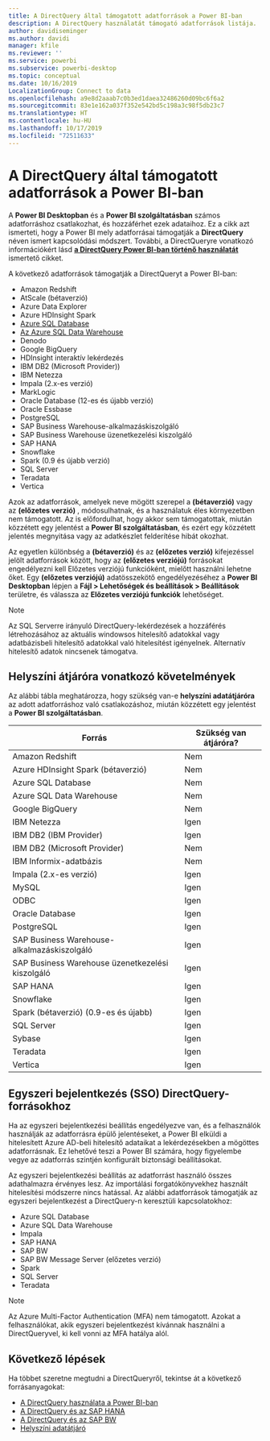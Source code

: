 ```yaml
---
title: A DirectQuery által támogatott adatforrások a Power BI-ban
description: A DirectQuery használatát támogató adatforrások listája.
author: davidiseminger
ms.author: davidi
manager: kfile
ms.reviewer: ''
ms.service: powerbi
ms.subservice: powerbi-desktop
ms.topic: conceptual
ms.date: 10/16/2019
LocalizationGroup: Connect to data
ms.openlocfilehash: a9e8d2aaab7c0b3ed1daea32486260d09bc6f6a2
ms.sourcegitcommit: 83e1e162a037f352e542bd5c198a3c98f5db23c7
ms.translationtype: HT
ms.contentlocale: hu-HU
ms.lasthandoff: 10/17/2019
ms.locfileid: "72511633"
---
```

# <a name="data-sources-supported-by-directquery-in-power-bi"></a>A DirectQuery által támogatott adatforrások a Power BI-ban

A **Power BI Desktopban** és a **Power BI szolgáltatásban** számos adatforráshoz csatlakozhat, és hozzáférhet ezek adataihoz. Ez a cikk azt ismerteti, hogy a Power BI mely adatforrásai támogatják a **DirectQuery** néven ismert kapcsolódási módszert. További, a DirectQueryre vonatkozó információkért lásd [**a DirectQuery Power BI-ban történő használatát**](desktop-directquery-about.md) ismertető cikket.

A következő adatforrások támogatják a DirectQueryt a Power BI-ban:

* Amazon Redshift
* AtScale (bétaverzió)
* Azure Data Explorer
* Azure HDInsight Spark
* [Azure SQL Database](service-azure-sql-database-with-direct-connect.md)
* [Az Azure SQL Data Warehouse](service-azure-sql-data-warehouse-with-direct-connect.md)
* Denodo
* Google BigQuery
* HDInsight interaktív lekérdezés
* IBM DB2 (Microsoft Provider))
* IBM Netezza
* Impala (2.x-es verzió)
* MarkLogic
* Oracle Database (12-es és újabb verzió)
* Oracle Essbase
* PostgreSQL
* SAP Business Warehouse-alkalmazáskiszolgáló
* SAP Business Warehouse üzenetkezelési kiszolgáló
* SAP HANA
* Snowflake
* Spark (0.9 és újabb verzió)
* SQL Server
* Teradata
* Vertica

Azok az adatforrások, amelyek neve mögött szerepel a **(bétaverzió)** vagy az **(előzetes verzió)** , módosulhatnak, és a használatuk éles környezetben nem támogatott. Az is előfordulhat, hogy akkor sem támogatottak, miután közzétett egy jelentést a **Power BI szolgáltatásban**, és ezért egy közzétett jelentés megnyitása vagy az adatkészlet felderítése hibát okozhat.

Az egyetlen különbség a **(bétaverzió)** és az **(előzetes verzió)** kifejezéssel jelölt adatforrások között, hogy az **(előzetes verziójú)** forrásokat engedélyezni kell Előzetes verziójú funkcióként, mielőtt használni lehetne őket. Egy **(előzetes verziójú)** adatösszekötő engedélyezéséhez a **Power BI Desktopban** lépjen a **Fájl > Lehetőségek és beállítások > Beállítások** területre, és válassza az **Előzetes verziójú funkciók** lehetőséget.

> [!NOTE]
> Az SQL Serverre irányuló DirectQuery-lekérdezések a hozzáférés létrehozásához az aktuális windowsos hitelesítő adatokkal vagy adatbázisbeli hitelesítő adatokkal való hitelesítést igényelnek. Alternatív hitelesítő adatok nincsenek támogatva.
>

## <a name="on-premises-gateway-requirements"></a>Helyszíni átjáróra vonatkozó követelmények
Az alábbi tábla meghatározza, hogy szükség van-e **helyszíni adatátjáróra** az adott adatforráshoz való csatlakozáshoz, miután közzétett egy jelentést a **Power BI szolgáltatásban**.

| Forrás | Szükség van átjáróra? |
| --- | --- |
| Amazon Redshift |Nem |
| Azure HDInsight Spark (bétaverzió) |Nem |
| Azure SQL Database |Nem |
| Azure SQL Data Warehouse |Nem |
| Google BigQuery |Nem |
| IBM Netezza |Igen |
| IBM DB2 (IBM Provider) |Igen |
| IBM DB2 (Microsoft Provider) |Nem |
| IBM Informix-adatbázis |Nem |
| Impala (2.x-es verzió) |Igen |
| MySQL |Igen |
| ODBC |Igen |
| Oracle Database |Igen |
| PostgreSQL |Igen |
| SAP Business Warehouse-alkalmazáskiszolgáló |Igen |
| SAP Business Warehouse üzenetkezelési kiszolgáló |Igen |
| SAP HANA |Igen |
| Snowflake |Igen |
| Spark (bétaverzió) (0.9-es és újabb) |Igen |
| SQL Server |Igen |
| Sybase |Igen |
| Teradata |Igen |
| Vertica |Igen |


## <a name="single-sign-on-sso-for-directquery-sources"></a>Egyszeri bejelentkezés (SSO) DirectQuery-forrásokhoz

Ha az egyszeri bejelentkezési beállítás engedélyezve van, és a felhasználók használják az adatforrásra épülő jelentéseket, a Power BI elküldi a hitelesített Azure AD-beli hitelesítő adataikat a lekérdezésekben a mögöttes adatforrásnak. Ez lehetővé teszi a Power BI számára, hogy figyelembe vegye az adatforrás szintjén konfigurált biztonsági beállításokat.

Az egyszeri bejelentkezési beállítás az adatforrást használó összes adathalmazra érvényes lesz. Az importálási forgatókönyvekhez használt hitelesítési módszerre nincs hatással. Az alábbi adatforrások támogatják az egyszeri bejelentkezést a DirectQuery-n keresztüli kapcsolatokhoz:

- Azure SQL Database
- Azure SQL Data Warehouse
- Impala
- SAP HANA
- SAP BW
- SAP BW Message Server (előzetes verzió)
- Spark
- SQL Server
- Teradata

> [!Note]
> Az Azure Multi-Factor Authentication (MFA) nem támogatott. Azokat a felhasználókat, akik egyszeri bejelentkezést kívánnak használni a DirectQueryvel, ki kell vonni az MFA hatálya alól.

## <a name="next-steps"></a>Következő lépések
Ha többet szeretne megtudni a DirectQueryről, tekintse át a következő forrásanyagokat:

* [A DirectQuery használata a Power BI-ban](desktop-directquery-about.md)
* [A DirectQuery és az SAP HANA](desktop-directquery-sap-hana.md)
* [A DirectQuery és az SAP BW](desktop-directquery-sap-bw.md)
* [Helyszíni adatátjáró](service-gateway-onprem.md)


